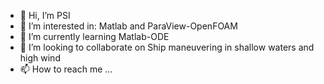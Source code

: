 - 👋 Hi, I’m PSI
- 👀 I’m interested in: Matlab and ParaView-OpenFOAM
- 🌱 I’m currently learning Matlab-ODE
- 💞️ I’m looking to collaborate on Ship maneuvering in shallow waters and high wind
- 📫 How to reach me ...

<!---
paf22/paf22 is a ✨ special ✨ repository because its `README.md` (this file) appears on your GitHub profile.
You can click the Preview link to take a look at your changes.
--->


